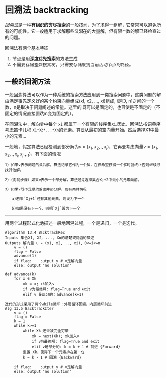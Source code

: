 # 回溯法 backtracking

*回溯法*是一种**有组织的穷尽搜索**的一般技术，为了求得一组解，它常常可以避免所有的可能性。它一般适用于求解那些又潜在的大量解，但有限个数的解已经检查过的问题。

回溯法有两个基本特征

1. 节点是用**深度优先搜索**的方法生成
2. 不需要存储整颗搜索树，只需要存储根到当前活动节点的路径。

## 一般的回溯方法

一般回溯算法可以作为一种系统的搜索方法应用到一类搜索问题中，这类问题的解由满足事先定义好的某个约束向量组成(x1, x2, ..., xi)组成, i是[0, n]之间的一个数，n是取决于问题阐述的常量。这里的i既可以是固定的，也可使是不固定的（不固定的情况直接置i为n变为固定的）。 

在回溯法中，解向量中每个 `xi` 都属于一个有限的线序集`Xi`,因此，回溯法按词典序考虑笛卡儿积 `X1*X2*...*Xn`的元素。算法从最初的空向量开始，然后选择X1中最小的元素...

一般地，假定算法已经检测到部分解为$v = (x_1, x_2, .,x_j)$，它再去考虑向量$v = (x_1, x_2, .,x_j, x_{j+1})$，有下面的情况

```
1）如果v表示问题的最后解，算法记录它作为一个解，在仅希望获得一个解时就终止否则继续寻找其他解。

2）（向前步骤）如果v表示一个部分解，算法通过选择集合Xj+2中最小的元素向前。

3）如果v既不是最终解也非部分解，则有两种情况

​	a)若果`Xj+1`还有其他元素，则设为下一个 

​	b)如果没有下一个，则把`Xj`设为下一个
```

----

用两个过程形式化地描述一般地回溯过程，一个是递归，一个是迭代。

```
Algorithm 13.4 BacktrackRec
Inputs 集合X1, X2, ..., Xn的清楚或隐含的描述
Outputs 解向量 u = (x1, x2, .., xi), 0<=i<=n
    v = ()
    flag = False
    advance(1)
    if flag:	output v # v是解向量
    else: output "no solution"

def advance(k)
    for x ∈ Xk
        xk = x; xk加入v
        if v为最终解: flag=True and exit
        elif v 是部分的：advance(k+1)
```

```
迭代的形式采用了两个while循环：外层循环回溯，内层循环前进
Alg 13.5 BacktrackIter
    v = ()
    flag = False
    k = 1
    while k>=1
        while Xk 还未被完全穷举
            xk = next(Xk); xk加入v
            if v为最终解: flag=True and exit
            elif v是部分的: k = k + 1 # 前进 {Forward}
        重置 Xk，使得下一个元素排在第一位
        k = k - 1 # 回溯 {Backward}

    if flag:	output v # v是解向量
    else: output "no solution"
```

